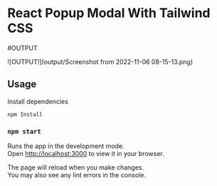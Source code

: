 # React Popup Modal With Tailwind CSS

#OUTPUT

![OUTPUT!](output/Screenshot from 2022-11-06 08-15-13.png)


## Usage

Install dependencies

```
npm Install
```

### `npm start`

Runs the app in the development mode.\
Open [http://localhost:3000](http://localhost:3000) to view it in your browser.

The page will reload when you make changes.\
You may also see any lint errors in the console.

